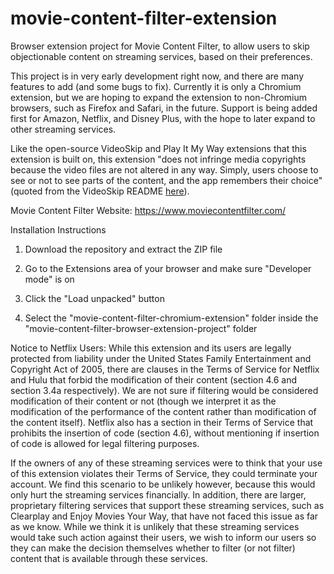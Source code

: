 # movie-content-filter-extension
 Browser extension project for Movie Content Filter, to allow users to skip objectionable content on streaming services, based on their preferences.

 This project is in very early development right now, and there are many features to add (and some bugs to fix). Currently it is only a Chromium extension, but we are hoping to expand the extension to non-Chromium browsers, such as Firefox and Safari, in the future. Support is being added first for Amazon, Netflix, and Disney Plus, with the hope to later expand to other streaming services.

Like the open-source VideoSkip and Play It My Way extensions that this extension is built on, this extension "does not infringe media copyrights because the video files are not altered in any way. Simply, users choose to see or not to see parts of the content, and the app remembers their choice" (quoted from the VideoSkip README [here](https://github.com/fruiz500/VideoSkip-extension/blob/master/README.md)).

Movie Content Filter Website: https://www.moviecontentfilter.com/

Installation Instructions

1. Download the repository and extract the ZIP file

2. Go to the Extensions area of your browser and make sure "Developer mode" is on

3. Click the "Load unpacked" button

4. Select the "movie-content-filter-chromium-extension" folder inside the "movie-content-filter-browser-extension-project" folder

Notice to Netflix Users: While this extension and its users are legally protected from liability under the United States Family Entertainment and Copyright Act of 2005, there are clauses in the Terms of Service for Netflix and Hulu that forbid the modification of their content (section 4.6 and section 3.4a respectively). We are not sure if filtering would be considered modification of their content or not (though we interpret it as the modification of the performance of the content rather than modification of the content itself). Netflix also has a section in their Terms of Service that prohibits the insertion of code (section 4.6), without mentioning if insertion of code is allowed for legal filtering purposes.

If the owners of any of these streaming services were to think that your use of this extension violates their Terms of Service, they could terminate your account. We find this scenario to be unlikely however, because this would only hurt the streaming services financially. In addition, there are larger, proprietary filtering services that support these streaming services, such as Clearplay and Enjoy Movies Your Way, that have not faced this issue as far as we know. While we think it is unlikely that these streaming services would take such action against their users, we wish to inform our users so they can make the decision themselves whether to filter (or not filter) content that is available through these services.